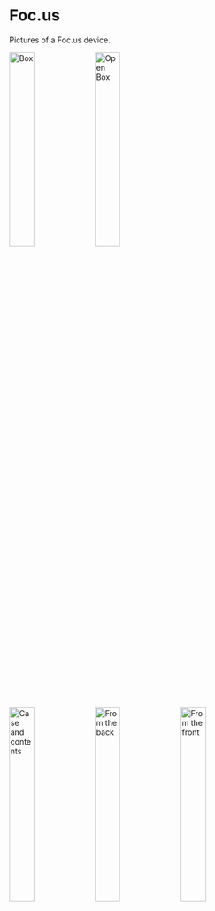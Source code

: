 Foc.us
======

Pictures of a Foc.us device. 

<img src="https://raw.github.com/pcimino/Foc.us/master/P8156325.JPG" alt="Box" height="30%" width="30%"> <img src="https://raw.github.com/pcimino/Foc.us/master/P8156326.JPG" alt="Open Box" height="30%" width="30%">

<img src="https://raw.github.com/pcimino/Foc.us/master/P8156327.JPG" alt="Case and contents" height="30%" width="30%">

<img src="https://raw.github.com/pcimino/Foc.us/master/P8156328.JPG" alt="From the back" height="30%" width="30%">
<img src="https://raw.github.com/pcimino/Foc.us/master/P8156329.JPG" alt="From the front" height="30%" width="30%">

